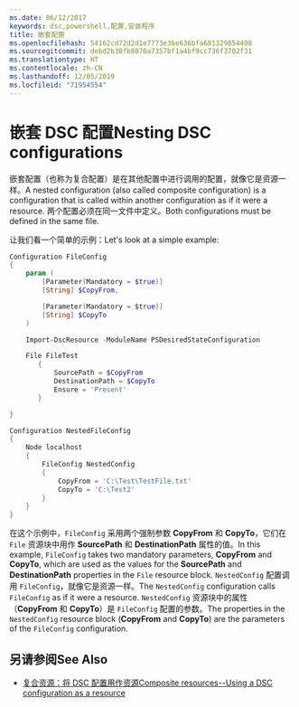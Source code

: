 ```yaml
---
ms.date: 06/12/2017
keywords: dsc,powershell,配置,安装程序
title: 嵌套配置
ms.openlocfilehash: 54162cd72d2d1e7773e3be636bfa681329854498
ms.sourcegitcommit: debd2b38fb8070a7357bf1a4bf9cc736f3702f31
ms.translationtype: HT
ms.contentlocale: zh-CN
ms.lasthandoff: 12/05/2019
ms.locfileid: "71954554"
---
```

# <a name="nesting-dsc-configurations"></a><span data-ttu-id="b446f-103">嵌套 DSC 配置</span><span class="sxs-lookup"><span data-stu-id="b446f-103">Nesting DSC configurations</span></span>

<span data-ttu-id="b446f-104">嵌套配置（也称为复合配置）是在其他配置中进行调用的配置，就像它是资源一样。</span><span class="sxs-lookup"><span data-stu-id="b446f-104">A nested configuration (also called composite configuration) is a configuration that is called within another configuration as if it were a resource.</span></span>
<span data-ttu-id="b446f-105">两个配置必须在同一文件中定义。</span><span class="sxs-lookup"><span data-stu-id="b446f-105">Both configurations must be defined in the same file.</span></span>

<span data-ttu-id="b446f-106">让我们看一个简单的示例：</span><span class="sxs-lookup"><span data-stu-id="b446f-106">Let's look at a simple example:</span></span>

```powershell
Configuration FileConfig
{
    param (
        [Parameter(Mandatory = $true)]
        [String] $CopyFrom,

        [Parameter(Mandatory = $true)]
        [String] $CopyTo
    )

    Import-DscResource -ModuleName PSDesiredStateConfiguration

    File FileTest
       {
           SourcePath = $CopyFrom
           DestinationPath = $CopyTo
           Ensure = 'Present'
       }

}

Configuration NestedFileConfig
{
    Node localhost
    {
        FileConfig NestedConfig
        {
            CopyFrom = 'C:\Test\TestFile.txt'
            CopyTo = 'C:\Test2'
        }
    }
}
```

<span data-ttu-id="b446f-107">在这个示例中，`FileConfig` 采用两个强制参数 **CopyFrom** 和 **CopyTo**，它们在 `File` 资源块中用作 **SourcePath** 和 **DestinationPath** 属性的值。</span><span class="sxs-lookup"><span data-stu-id="b446f-107">In this example, `FileConfig` takes two mandatory parameters,  **CopyFrom** and **CopyTo**, which are used as the values for the **SourcePath** and **DestinationPath** properties in the `File` resource block.</span></span>
<span data-ttu-id="b446f-108">`NestedConfig` 配置调用 `FileConfig`，就像它是资源一样。</span><span class="sxs-lookup"><span data-stu-id="b446f-108">The `NestedConfig` configuration calls `FileConfig` as if it were a resource.</span></span>
<span data-ttu-id="b446f-109">`NestedConfig` 资源块中的属性（**CopyFrom** 和 **CopyTo**）是 `FileConfig` 配置的参数。</span><span class="sxs-lookup"><span data-stu-id="b446f-109">The properties in the `NestedConfig` resource block (**CopyFrom** and **CopyTo**) are the parameters of the `FileConfig` configuration.</span></span>

## <a name="see-also"></a><span data-ttu-id="b446f-110">另请参阅</span><span class="sxs-lookup"><span data-stu-id="b446f-110">See Also</span></span>

- [<span data-ttu-id="b446f-111">复合资源：将 DSC 配置用作资源</span><span class="sxs-lookup"><span data-stu-id="b446f-111">Composite resources--Using a DSC configuration as a resource</span></span>](../resources/authoringResourceComposite.md)